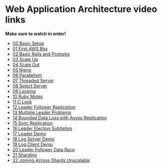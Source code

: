 # Web Application Architecture video links
**Make sure to watch in order!**
- [00 Basic Setup][00]
- [01 First AWS Box][01]
- [02 Basic Rails and Postgres][02]
- [03 Scale Up][03]
- [04 Scale Out][04]
- [05 Nginx][05]
- [06 Parallelism][06]
- [07 Threaded Server][07]
- [08 Select Server][08]
- [09 Locking][09]
- [10 Ruby Mutex][10]
- [11 C Lock][11]
- [12 Leader Follower Replication][12]
- [13 Multiple Leader Problems][13]
- [14 Bounded Data Loss with Async Replication][14]
- [15 Sync Replication][15]
- [16 Leader Election Subtleties][16]
- [17 Leader Demo][17]
- [18 Log Server Demo][18]
- [19 Log Client Demo][19]
- [20 Leader Follower Data Race][20]
- [21 Sharding][21]
- [22 Joining Across Shards Unscalable][22]

[00]: https://vimeo.com/294027946
[01]: https://vimeo.com/294028000
[02]: https://vimeo.com/294028055
[03]: https://vimeo.com/294028104
[04]: https://vimeo.com/294028144
[05]: https://vimeo.com/294028188
[06]: https://vimeo.com/294028245
[07]: https://vimeo.com/294028339
[08]: https://vimeo.com/294028390
[09]: https://vimeo.com/294028447
[10]: https://vimeo.com/294028498
[11]: https://vimeo.com/294028580
[12]: https://vimeo.com/294028643
[13]: https://vimeo.com/294028729
[14]: https://vimeo.com/294028791
[15]: https://vimeo.com/294028836
[16]: https://vimeo.com/294028875
[17]: https://vimeo.com/294028920
[18]: https://vimeo.com/294030151
[19]: https://vimeo.com/294029000
[20]: https://vimeo.com/294029040
[21]: https://vimeo.com/294029124
[22]: https://vimeo.com/294029189

